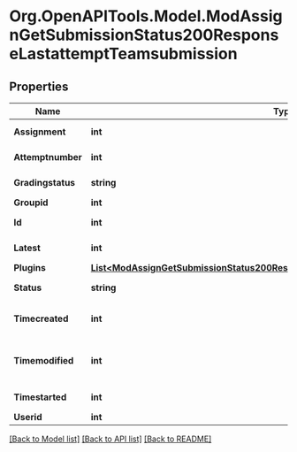 # Org.OpenAPITools.Model.ModAssignGetSubmissionStatus200ResponseLastattemptTeamsubmission

## Properties

Name | Type | Description | Notes
------------ | ------------- | ------------- | -------------
**Assignment** | **int** | assignment id | [optional] 
**Attemptnumber** | **int** | attempt number | 
**Gradingstatus** | **string** | Grading status. | [optional] 
**Groupid** | **int** | group id | 
**Id** | **int** | submission id | 
**Latest** | **int** | latest attempt | [optional] 
**Plugins** | [**List&lt;ModAssignGetSubmissionStatus200ResponseLastattemptSubmissionPluginsInner&gt;**](ModAssignGetSubmissionStatus200ResponseLastattemptSubmissionPluginsInner.md) |  | [optional] 
**Status** | **string** | submission status | 
**Timecreated** | **int** | submission creation time | 
**Timemodified** | **int** | submission last modified time | 
**Timestarted** | **int** | submission start time | [optional] 
**Userid** | **int** | student id | 

[[Back to Model list]](../README.md#documentation-for-models) [[Back to API list]](../README.md#documentation-for-api-endpoints) [[Back to README]](../README.md)

